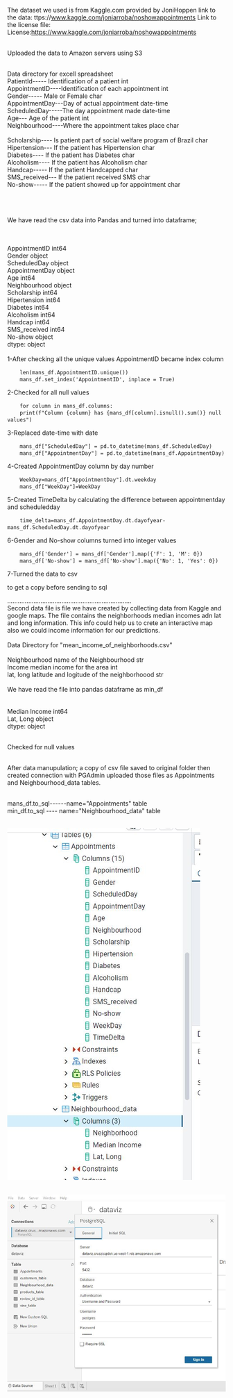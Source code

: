 The dataset we used is from Kaggle.com provided by JoniHoppen 
link to the data: ttps://www.kaggle.com/joniarroba/noshowappointments
Link to the license file: License:https://www.kaggle.com/joniarroba/noshowappointments



<br>Uploaded the data to Amazon servers using S3

<br>Data directory for excell spreadsheet
<br>PatientId-----   Identification of a patient 							int
<br>AppointmentID----Identification of each appointment						int
<br>Gender-----      Male or Female 								char
<br>AppointmentDay---Day of actual appointment							date-time
<br>ScheduledDay-----The day appointment made							date-time
<br>Age---           Age of the patient								int
<br>Neighbourhood----Where the appointment takes place						char						
<br>Scholarship----  Is patient part of social welfare program of Brazil	char
<br>Hipertension---	 If the patient has Hipertension						char
<br>Diabetes----	 If the patient has Diabetes							char
<br>Alcoholism----	 If the patient has Alcoholism							char
<br>Handcap-----	 If the patient Handcapped							char
<br>SMS_received---	 If the patient received SMS 							char
<br>No-show-----	 If the patient showed up for appointment 				        char

<br>
<br>
<br>We have read the csv data into Pandas and turned into dataframe;
<br>
<br>

<br>AppointmentID      int64
<br>Gender            object
<br>ScheduledDay      object
<br>AppointmentDay    object
<br>Age                int64
<br>Neighbourhood     object
<br>Scholarship        int64
<br>Hipertension       int64
<br>Diabetes           int64
<br>Alcoholism         int64
<br>Handcap            int64
<br>SMS_received       int64
<br>No-show           object
<br>dtype: object
<br>
<br>1-After checking all the unique values AppointmentID became index column

		len(mans_df.AppointmentID.unique())
		mans_df.set_index('AppointmentID', inplace = True)
		
2-Checked for all null values

		for column in mans_df.columns:
		print(f"Column {column} has {mans_df[column].isnull().sum()} null values")
		
3-Replaced date-time with date

		mans_df["ScheduledDay"] = pd.to_datetime(mans_df.ScheduledDay)
		mans_df["AppointmentDay"] = pd.to_datetime(mans_df.AppointmentDay)
		
		
4-Created AppointmentDay column by day number

		WeekDay=mans_df["AppointmentDay"].dt.weekday
		mans_df["WeekDay"]=WeekDay


5-Created TimeDelta by calculating the difference between appointmentday and scheduledday

		time_delta=mans_df.AppointmentDay.dt.dayofyear-mans_df.ScheduledDay.dt.dayofyear
		
		
6-Gender and No-show columns turned into integer values

		mans_df['Gender'] = mans_df['Gender'].map({'F': 1, 'M': 0})
		mans_df['No-show'] = mans_df['No-show'].map({'No': 1, 'Yes': 0})

7-Turned the data to csv

 to get a copy before sending to sql


.......................................................................
<br>Second data file is file we have created by collecting data from Kaggle and google maps. The file contains the neighborhoods median incomes adn lat and long information. This info could help us to crete an interactive map also we could income information for our predictions.
<br>
<br>Data Directory for "mean_income_of_neighborhoods.csv"
<br>
<br>Neighbourhood    name of the Neighbourhood   					str
<br>Income			 median income for the area  				int
<br>lat, long        latitude and logitude of the neighborhoood			str
<br>
<br>
We have read the file into pandas dataframe as min_df
<br>
<br>
<br>Median Income     int64
<br>Lat,  Long       object
<br>dtype: object

<br>Checked for null values 

<br>After data manupulation; a copy of csv file saved to original folder then created connection with PGAdmin uploaded those files as  Appointments and Neighbourhood_data tables.

<br>mans_df.to_sql------name="Appointments" table 
<br>min_df.to_sql  ---- name="Neighbourhood_data" table 

<br>![](https://github.com/britnijgrimm/group2-project/blob/datamanupulation/pgadmintables.JPG)

<br>![](https://github.com/britnijgrimm/group2-project/blob/datamanupulation/Tableau_connection.JPG)
